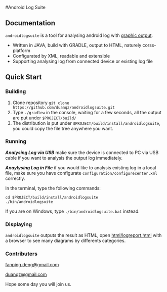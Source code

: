 #Android Log Suite

## Documentation

`androidlogsuite` is a tool for analysing android log with [graphic output](html/logreport.html).

- Written in JAVA, build with GRADLE, output to HTML, naturely corss-platform
- Configurated by XML, readable and extensible
- Supporting analysing log from connected device or existing log file


## Quick Start

### Building

1. Clone repository `git clone https://github.com/duanqz/androidlogsuite.git`
2. Type `./gradlew` in the console, waiting for a few seconds, all the output are put under `$PROJECT/build/`
3. The distribution is put under `$PROJECT/build/install/androidlogsuite`, you could copy the file tree anywhere you want.

### Running

***Analysing Log via USB*** make sure the device is connected to PC via USB cable if you want to analysis the output log immediately. 

***Anaylysing Log in File*** if you would like to analysis existing log in a local file, make sure you have configurate `configuration/configurecenter.xml` correctly.

In the terminal, type the following commands:

    cd $PROJECT/build/install/androidlogsuite
    ./bin/androidlogsuite

If you are on Windows, type `./bin/androidlogsuite.bat` instead.

### Displaying

`androidlogsuite` outputs the result as HTML, open [html/logreport.html](html/logreport.html) with a browser to see many diagrams by differents categories.

### Contributers

[fanping.deng@gmail.com](fanping.deng@gmail.com)

[duanqz@gmail.com](duanqz@gmail.com)

Hope some day you will join us.